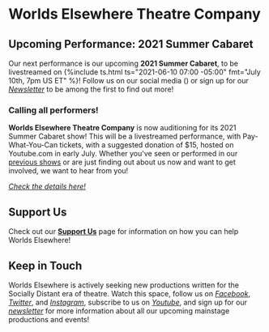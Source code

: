 # Worlds Elsewhere Theatre Company

## Upcoming Performance: 2021 Summer Cabaret

Our next performance is our upcoming **2021 Summer Cabaret**, to be livestreamed on {%include ts.html ts="2021-06-10 07:00 -05:00" fmt="July 10th, 7pm US ET" %}! Follow us on our social media ([<i fb></i>][facebook][<i twitter></i>][twitter][<i gram></i>][instagram]) or sign up for our [<i news>Newsletter</i>][newsletter] to be among the first to find out more!

<aside focus>

<h3><i info></i> Calling all performers!</h3>

**Worlds Elsewhere Theatre Company** is now auditioning for its 2021 Summer Cabaret show! This will be a livestreamed performance, with Pay-What-You-Can tickets, with a suggested donation of $15, hosted on Youtube.com in early July. Whether you've seen or performed in our [previous shows](./pages/past-productions.md) or are just finding out about us now and want to get involved, we want to hear from you!

<nav>

[<i theatre cta>Check the details here!</i>](./pages/work-with-us/auditions-summer-21)

</nav>

</aside>

## Support Us

Check out our **[Support Us](/pages/support-us)** page for information on how you can help Worlds Elsewhere!

## Keep in Touch

Worlds Elsewhere is actively seeking new productions written for the Socially Distant era of theatre. Watch this space, follow us on [<i fb>Facebook</i>][facebook], [<i twitter>Twitter</i>][twitter], and [<i gram>Instagram</i>][instagram], subscribe to us on [<i yt>Youtube</i>][youtube], and sign up for our [<i news>newsletter</i>][newsletter] for more information about all our upcoming mainstage productions and events!

[youtube]: <{{ site.social.yt.url }}> "{{ site.social.yt.title }}"
[facebook]: <{{ site.social.fb.url }}> "{{ site.social.fb.title }}"
[twitter]: <{{ site.social.twitter.url }}> "{{ site.social.twitter.title }}"
[instagram]: <{{ site.social.gram.url }}> "{{ site.social.gram.title }}"
[newsletter]: <{{ site.social.news.url }}> "{{ site.social.news.title }}"
